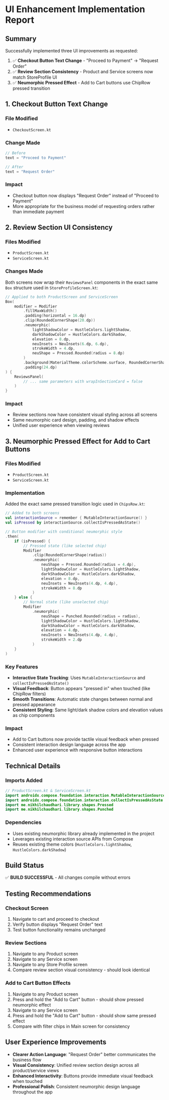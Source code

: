 # UI Enhancement Implementation Report

## Summary
Successfully implemented three UI improvements as requested:

1. ✅ **Checkout Button Text Change** - "Proceed to Payment" → "Request Order"
2. ✅ **Review Section Consistency** - Product and Service screens now match StoreProfile UI
3. ✅ **Neumorphic Pressed Effect** - Add to Cart buttons use ChipRow pressed transition

## 1. Checkout Button Text Change

### File Modified
- `CheckoutScreen.kt`

### Change Made
```kotlin
// Before
text = "Proceed to Payment"

// After  
text = "Request Order"
```

### Impact
- Checkout button now displays "Request Order" instead of "Proceed to Payment"
- More appropriate for the business model of requesting orders rather than immediate payment

## 2. Review Section UI Consistency

### Files Modified
- `ProductScreen.kt`
- `ServiceScreen.kt`

### Changes Made
Both screens now wrap their `ReviewsPanel` components in the exact same `Box` structure used in `StoreProfileScreen.kt`:

```kotlin
// Applied to both ProductScreen and ServiceScreen
Box(
    modifier = Modifier
        .fillMaxWidth()
        .padding(horizontal = 16.dp)
        .clip(RoundedCornerShape(20.dp))
        .neumorphic(
            lightShadowColor = HustleColors.lightShadow,
            darkShadowColor = HustleColors.darkShadow,
            elevation = 8.dp,
            neuInsets = NeuInsets(6.dp, 6.dp),
            strokeWidth = 4.dp,
            neuShape = Pressed.Rounded(radius = 8.dp)
        )
        .background(MaterialTheme.colorScheme.surface, RoundedCornerShape(20.dp))
        .padding(24.dp)
) {
    ReviewsPanel(
        // ... same parameters with wrapInSectionCard = false
    )
}
```

### Impact
- Review sections now have consistent visual styling across all screens
- Same neumorphic card design, padding, and shadow effects
- Unified user experience when viewing reviews

## 3. Neumorphic Pressed Effect for Add to Cart Buttons

### Files Modified
- `ProductScreen.kt`
- `ServiceScreen.kt`

### Implementation
Added the exact same pressed transition logic used in `ChipsRow.kt`:

```kotlin
// Added to both screens
val interactionSource = remember { MutableInteractionSource() }
val isPressed by interactionSource.collectIsPressedAsState()

// Button modifier with conditional neumorphic style
.then(
    if (isPressed) {
        // Pressed state (like selected chip)
        Modifier
            .clip(RoundedCornerShape(radius))
            .neumorphic(
                neuShape = Pressed.Rounded(radius = 4.dp),
                lightShadowColor = HustleColors.lightShadow,
                darkShadowColor = HustleColors.darkShadow,
                elevation = 8.dp,
                neuInsets = NeuInsets(4.dp, 4.dp),
                strokeWidth = 8.dp
            )
    } else {
        // Normal state (like unselected chip)  
        Modifier
            .neumorphic(
                neuShape = Punched.Rounded(radius = radius),
                lightShadowColor = HustleColors.lightShadow,
                darkShadowColor = HustleColors.darkShadow,
                elevation = 4.dp,
                neuInsets = NeuInsets(4.dp, 4.dp),
                strokeWidth = 2.dp
            )
    }
)
```

### Key Features
- **Interactive State Tracking**: Uses `MutableInteractionSource` and `collectIsPressedAsState()`
- **Visual Feedback**: Button appears "pressed in" when touched (like ChipRow filters)
- **Smooth Transitions**: Automatic state changes between normal and pressed appearance
- **Consistent Styling**: Same light/dark shadow colors and elevation values as chip components

### Impact
- Add to Cart buttons now provide tactile visual feedback when pressed
- Consistent interaction design language across the app
- Enhanced user experience with responsive button interactions

## Technical Details

### Imports Added
```kotlin
// ProductScreen.kt & ServiceScreen.kt
import androidx.compose.foundation.interaction.MutableInteractionSource
import androidx.compose.foundation.interaction.collectIsPressedAsState
import me.nikhilchaudhari.library.shapes.Pressed
import me.nikhilchaudhari.library.shapes.Punched
```

### Dependencies
- Uses existing neumorphic library already implemented in the project
- Leverages existing interaction source APIs from Compose
- Reuses existing theme colors (`HustleColors.lightShadow`, `HustleColors.darkShadow`)

## Build Status
✅ **BUILD SUCCESSFUL** - All changes compile without errors

## Testing Recommendations

### Checkout Screen
1. Navigate to cart and proceed to checkout
2. Verify button displays "Request Order" text
3. Test button functionality remains unchanged

### Review Sections
1. Navigate to any Product screen
2. Navigate to any Service screen  
3. Navigate to any Store Profile screen
4. Compare review section visual consistency - should look identical

### Add to Cart Button Effects
1. Navigate to any Product screen
2. Press and hold the "Add to Cart" button - should show pressed neumorphic effect
3. Navigate to any Service screen
4. Press and hold the "Add to Cart" button - should show same pressed effect
5. Compare with filter chips in Main screen for consistency

## User Experience Improvements
- **Clearer Action Language**: "Request Order" better communicates the business flow
- **Visual Consistency**: Unified review section design across all product/service views  
- **Enhanced Interactivity**: Buttons provide immediate visual feedback when touched
- **Professional Polish**: Consistent neumorphic design language throughout the app
